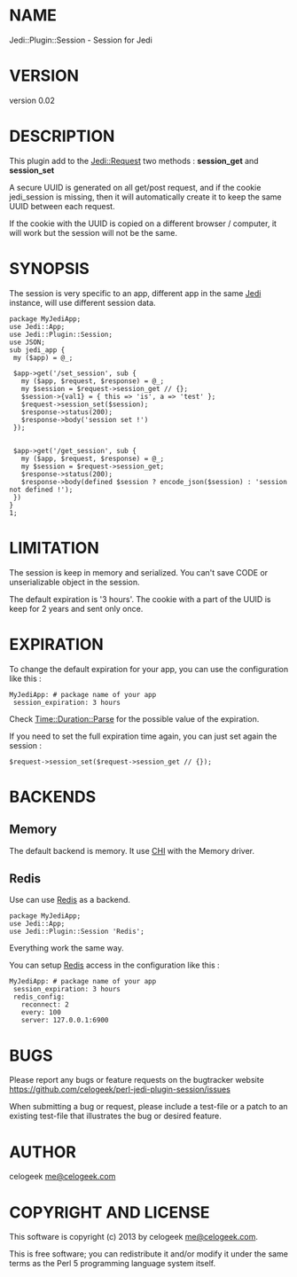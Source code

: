 # NAME

Jedi::Plugin::Session - Session for Jedi

# VERSION

version 0.02

# DESCRIPTION

This plugin add to the [Jedi::Request](http://search.cpan.org/perldoc?Jedi::Request) two methods : __session\_get__ and __session\_set__

A secure UUID is generated on all get/post request, and if the cookie jedi\_session is missing, then it will automatically
create it to keep the same UUID between each request.

If the cookie with the UUID is copied on a different browser / computer, it will work but the session will not be the same.

# SYNOPSIS

The session is very specific to an app, different app in the same [Jedi](http://search.cpan.org/perldoc?Jedi) instance, will use different session data.

    package MyJediApp;
    use Jedi::App;
    use Jedi::Plugin::Session;
    use JSON;
    sub jedi_app {
     my ($app) = @_;

     $app->get('/set_session', sub {
       my ($app, $request, $response) = @_;
       my $session = $request->session_get // {};
       $session->{val1} = { this => 'is', a => 'test' };
       $request->session_set($session);
       $response->status(200);
       $response->body('session set !')
     });
    

     $app->get('/get_session', sub {
       my ($app, $request, $response) = @_;
       my $session = $request->session_get;
       $response->status(200);
       $response->body(defined $session ? encode_json($session) : 'session not defined !');
     })
    }
    1;

# LIMITATION

The session is keep in memory and serialized. You can't save CODE or unserializable object in the session.

The default expiration is '3 hours'. The cookie with a part of the UUID is keep for 2 years and sent only once.

# EXPIRATION

To change the default expiration for your app, you can use the configuration like this :

    MyJediApp: # package name of your app
     session_expiration: 3 hours

Check [Time::Duration::Parse](http://search.cpan.org/perldoc?Time::Duration::Parse) for the possible value of the expiration.

If you need to set the full expiration time again, you can just set again the session :

    $request->session_set($request->session_get // {});

# BACKENDS

## Memory

The default backend is memory. It use [CHI](http://search.cpan.org/perldoc?CHI) with the Memory driver.

## Redis

Use can use [Redis](http://search.cpan.org/perldoc?Redis) as a backend.

    package MyJediApp;
    use Jedi::App;
    use Jedi::Plugin::Session 'Redis';

Everything work the same way.

You can setup [Redis](http://search.cpan.org/perldoc?Redis) access in the configuration like this :

    MyJediApp: # package name of your app
     session_expiration: 3 hours
     redis_config:
       reconnect: 2
       every: 100
       server: 127.0.0.1:6900

# BUGS

Please report any bugs or feature requests on the bugtracker website
https://github.com/celogeek/perl-jedi-plugin-session/issues

When submitting a bug or request, please include a test-file or a
patch to an existing test-file that illustrates the bug or desired
feature.

# AUTHOR

celogeek <me@celogeek.com>

# COPYRIGHT AND LICENSE

This software is copyright (c) 2013 by celogeek <me@celogeek.com>.

This is free software; you can redistribute it and/or modify it under
the same terms as the Perl 5 programming language system itself.
